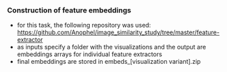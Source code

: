 ### Construction of feature embeddings
- for this task, the following repository was used: https://github.com/Anophel/image_similarity_study/tree/master/feature-extractor
- as inputs specify a folder with the visualizations and the output are embeddings arrays for individual feature extractors
- final embeddings are stored in embeds_[visualization variant].zip
